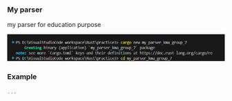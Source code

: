 ### My parser

my parser for education purpose

![alt text](./assets/image.png)

### Example

```rust
...
```